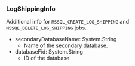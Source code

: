 ### LogShippingInfo
Additional info for `MSSQL_CREATE_LOG_SHIPPING` and
 `MSSQL_DELETE_LOG_SHIPPING` jobs.

- secondaryDatabaseName: System.String
  - Name of the secondary database.
- databaseFid: System.String
  - ID of the database.
